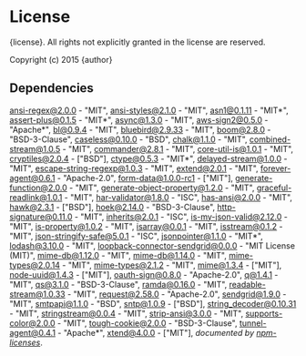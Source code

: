 # License

{license}. All rights not explicitly granted in the license are reserved.

Copyright (c) 2015 {author}

## Dependencies
[ansi-regex@2.0.0](&quot;https://github.com/sindresorhus/ansi-regex&quot;) - &quot;MIT&quot;, [ansi-styles@2.1.0](&quot;https://github.com/chalk/ansi-styles&quot;) - &quot;MIT&quot;, [asn1@0.1.11](&quot;https://github.com/mcavage/node-asn1&quot;) - &quot;MIT*&quot;, [assert-plus@0.1.5](&quot;https://github.com/mcavage/node-assert-plus&quot;) - &quot;MIT*&quot;, [async@1.3.0](&quot;git+https://github.com/caolan/async&quot;) - &quot;MIT&quot;, [aws-sign2@0.5.0](&quot;https://github.com/mikeal/aws-sign&quot;) - &quot;Apache*&quot;, [bl@0.9.4](&quot;https://github.com/rvagg/bl&quot;) - &quot;MIT&quot;, [bluebird@2.9.33](&quot;https://github.com/petkaantonov/bluebird&quot;) - &quot;MIT&quot;, [boom@2.8.0](&quot;https://github.com/hapijs/boom&quot;) - &quot;BSD-3-Clause&quot;, [caseless@0.10.0](&quot;https://github.com/mikeal/caseless&quot;) - &quot;BSD&quot;, [chalk@1.1.0](&quot;https://github.com/chalk/chalk&quot;) - &quot;MIT&quot;, [combined-stream@1.0.5](&quot;https://github.com/felixge/node-combined-stream&quot;) - &quot;MIT&quot;, [commander@2.8.1](&quot;https://github.com/tj/commander.js&quot;) - &quot;MIT&quot;, [core-util-is@1.0.1](&quot;https://github.com/isaacs/core-util-is&quot;) - &quot;MIT&quot;, [cryptiles@2.0.4](&quot;https://github.com/hapijs/cryptiles&quot;) - [&quot;BSD&quot;], [ctype@0.5.3](&quot;https://github.com/rmustacc/node-ctype&quot;) - &quot;MIT*&quot;, [delayed-stream@1.0.0](&quot;https://github.com/felixge/node-delayed-stream&quot;) - &quot;MIT&quot;, [escape-string-regexp@1.0.3](&quot;https://github.com/sindresorhus/escape-string-regexp&quot;) - &quot;MIT&quot;, [extend@2.0.1](&quot;git+https://github.com/justmoon/node-extend&quot;) - &quot;MIT&quot;, [forever-agent@0.6.1](&quot;https://github.com/mikeal/forever-agent&quot;) - &quot;Apache-2.0&quot;, [form-data@1.0.0-rc1](&quot;https://github.com/felixge/node-form-data&quot;) - [&quot;MIT&quot;], [generate-function@2.0.0](&quot;https://github.com/mafintosh/generate-function&quot;) - &quot;MIT&quot;, [generate-object-property@1.2.0](&quot;https://github.com/mafintosh/generate-object-property&quot;) - &quot;MIT&quot;, [graceful-readlink@1.0.1](&quot;https://github.com/zhiyelee/graceful-readlink&quot;) - &quot;MIT&quot;, [har-validator@1.8.0](&quot;git+https://github.com/ahmadnassri/har-validator&quot;) - &quot;ISC&quot;, [has-ansi@2.0.0](&quot;https://github.com/sindresorhus/has-ansi&quot;) - &quot;MIT&quot;, [hawk@2.3.1](&quot;https://github.com/hueniverse/hawk&quot;) - [&quot;BSD&quot;], [hoek@2.14.0](&quot;https://github.com/hapijs/hoek&quot;) - &quot;BSD-3-Clause&quot;, [http-signature@0.11.0](&quot;https://github.com/joyent/node-http-signature&quot;) - &quot;MIT&quot;, [inherits@2.0.1](&quot;https://github.com/isaacs/inherits&quot;) - &quot;ISC&quot;, [is-my-json-valid@2.12.0](&quot;https://github.com/mafintosh/is-my-json-valid&quot;) - &quot;MIT&quot;, [is-property@1.0.2](&quot;https://github.com/mikolalysenko/is-property&quot;) - &quot;MIT&quot;, [isarray@0.0.1](&quot;https://github.com/juliangruber/isarray&quot;) - &quot;MIT&quot;, [isstream@0.1.2](&quot;https://github.com/rvagg/isstream&quot;) - &quot;MIT&quot;, [json-stringify-safe@5.0.1](&quot;https://github.com/isaacs/json-stringify-safe&quot;) - &quot;ISC&quot;, [jsonpointer@1.1.0](&quot;http://github.com/janl/node-jsonpointer&quot;) - &quot;MIT*&quot;, [lodash@3.10.0](&quot;git+https://github.com/lodash/lodash&quot;) - &quot;MIT&quot;, [loopback-connector-sendgrid@0.0.0](&quot;https://github.com/Cellarise/loopback-connector-sendgrid&quot;) - &quot;MIT License (MIT)&quot;, [mime-db@1.12.0](&quot;https://github.com/jshttp/mime-db&quot;) - &quot;MIT&quot;, [mime-db@1.14.0](&quot;https://github.com/jshttp/mime-db&quot;) - &quot;MIT&quot;, [mime-types@2.0.14](&quot;https://github.com/jshttp/mime-types&quot;) - &quot;MIT&quot;, [mime-types@2.1.2](&quot;https://github.com/jshttp/mime-types&quot;) - &quot;MIT&quot;, [mime@1.3.4](&quot;https://github.com/broofa/node-mime&quot;) - [&quot;MIT&quot;], [node-uuid@1.4.3](&quot;https://github.com/broofa/node-uuid&quot;) - [&quot;MIT&quot;], [oauth-sign@0.8.0](&quot;git+https://github.com/mikeal/oauth-sign&quot;) - &quot;Apache-2.0&quot;, [q@1.4.1](&quot;https://github.com/kriskowal/q&quot;) - &quot;MIT&quot;, [qs@3.1.0](&quot;git+https://github.com/hapijs/qs&quot;) - &quot;BSD-3-Clause&quot;, [ramda@0.16.0](&quot;https://github.com/ramda/ramda&quot;) - &quot;MIT&quot;, [readable-stream@1.0.33](&quot;https://github.com/isaacs/readable-stream&quot;) - &quot;MIT&quot;, [request@2.58.0](&quot;git+https://github.com/request/request&quot;) - &quot;Apache-2.0&quot;, [sendgrid@1.9.0](&quot;https://github.com/sendgrid/sendgrid-nodejs&quot;) - &quot;MIT&quot;, [smtpapi@1.1.0](&quot;https://github.com/sendgrid/smtpapi-nodejs&quot;) - &quot;BSD&quot;, [sntp@1.0.9](&quot;https://github.com/hueniverse/sntp&quot;) - [&quot;BSD&quot;], [string_decoder@0.10.31](&quot;https://github.com/rvagg/string_decoder&quot;) - &quot;MIT&quot;, [stringstream@0.0.4](&quot;https://github.com/mhart/StringStream&quot;) - &quot;MIT&quot;, [strip-ansi@3.0.0](&quot;https://github.com/sindresorhus/strip-ansi&quot;) - &quot;MIT&quot;, [supports-color@2.0.0](&quot;https://github.com/chalk/supports-color&quot;) - &quot;MIT&quot;, [tough-cookie@2.0.0](&quot;https://github.com/SalesforceEng/tough-cookie&quot;) - &quot;BSD-3-Clause&quot;, [tunnel-agent@0.4.1](&quot;git+https://github.com/mikeal/tunnel-agent&quot;) - &quot;Apache*&quot;, [xtend@4.0.0](&quot;https://github.com/Raynos/xtend&quot;) - [&quot;MIT&quot;], 
*documented by [npm-licenses](http://github.com/AceMetrix/npm-license.git)*.